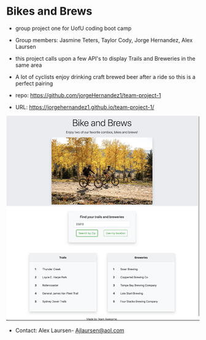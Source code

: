 # Bikes and Brews

* group project one for UofU coding boot camp

* Group members: Jasmine Teters, Taylor Cody, Jorge Hernandez, Alex Laursen

* this project calls upon a few API's to display Trails and Breweries in the same area

* A lot of cyclists enjoy drinking craft brewed beer after a ride so this is a perfect pairing

* repo: https://github.com/jorgeHernandez1/team-project-1

* URL: https://jorgehernandez1.github.io/team-project-1/


![screenshot](assets/IMG/app-screenshot.png)

* Contact: Alex Laursen- Ajlaursen@aol.com
